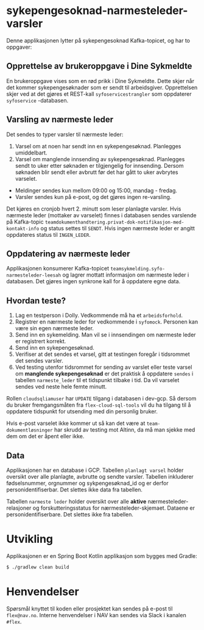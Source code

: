 # sykepengesoknad-narmesteleder-varsler

Denne applikasjonen lytter på sykepengesoknad Kafka-topicet, og har to oppgaver:

## Opprettelse av brukeroppgave i Dine Sykmeldte

En brukeroppgave vises som en rød prikk i Dine Sykmeldte. Dette skjer når det kommer sykepengesøknader som er sendt til
arbeidsgiver. Opprettelsen skjer ved at det gjøres et REST-kall `syfoservicestrangler` som oppdaterer `syfoservice`
-databasen.

## Varsling av nærmeste leder

Det sendes to typer varsler til nærmeste leder:

1. Varsel om at noen har sendt inn en sykepengesøknad. Planlegges umiddelbart.
2. Varsel om manglende innsending av sykepengesøknad. Planlegges sendt to uker etter søknaden er tilgjengelig for
   innsending. Dersom søknaden blir sendt eller avbrutt før det har gått to uker avbrytes varselet.

- Meldinger sendes kun mellom 09:00 og 15:00, mandag - fredag.
- Varsler sendes kun på e-post, og det gjøres ingen re-varsling.

Det kjøres en cronjob hvert 2. minutt som leser planlagte varsler. Hvis nærmeste leder (mottaker av
varselet) finnes i databasen sendes varslende på
Kafka-topic `teamdokumenthandtering.privat-dok-notifikasjon-med-kontakt-info` og status settes til `SENDT`. Hvis ingen
nærmeste leder er angitt oppdateres status til `INGEN_LEDER`.

## Oppdatering av nærmeste leder

Applikasjonen konsumerer Kafka-topicet `teamsykmelding.syfo-narmesteleder-leesah` og lagrer mottatt informasjon om nærmeste leder
i databasen. Det gjøres ingen synkrone kall for å oppdatere egne data.

## Hvordan teste?

1. Lag en testperson i Dolly. Vedkommende må ha et `arbeidsforhold`.
2. Registrer en nærmeste leder for vedkommende i `syfomock`. Personen kan være sin egen nærmeste leder.
3. Send inn en sykemelding. Man vil se i innsendingen om nærmeste leder er registrert korrekt.
4. Send inn en sykepengesøknad.
5. Verifiser at det sendes et varsel, gitt at testingen foregår i tidsrommet det sendes varsler.
6. Ved testing utenfor tidsrommet for sending av varslet eller teste varsel om **manglende sykepengesøknad** er det
   praktisk å oppdatere `sendes` i tabellen `narmeste_leder` til et tidspunkt tilbake i tid. Da vil varselet sendes ved
   neste hele femte minutt.

Rollen `cloudsqliamuser` har `UPDATE` tilgang i databasen i dev-gcp. Så dersom du bruker fremgangsmåten
fra `flex-cloud-sql-tools` vil du ha tilgang til å oppdatere tidspunkt for utsending med din personlig bruker.

Hvis e-post varselet ikke kommer ut så kan det være at `team-dokumentløsninger` har skrudd av testing mot Altinn, da må
man sjekke med dem om det er åpent eller ikke.

## Data

Applikasjonen har en database i GCP. Tabellen `planlagt varsel` holder oversikt over alle planlagte, avbrutte og sendte
varsler. Tabellen inkluderer fødselsnummer, orgnummer og sykpengesøknad_id og er derfor personidentifiserbar. Det
slettes ikke data fra tabellen.

Tabellen `narmeste leder` holder oversikt over alle **aktive** nærmesteleder-relasjoner og forskutteringsstatus for
nærmesteleder-skjemaet. Dataene er personidentifiserbare. Det slettes ikke fra tabellen.

# Utvikling

Applikasjonen er en Spring Boot Kotlin applikasjon som bygges med Gradle:

```sh
$ ./gradlew clean build
```

# Henvendelser

Spørsmål knyttet til koden eller prosjektet kan sendes på e-post til `flex@nav.no`. Interne henvendelser i NAV kan
sendes via Slack i kanalen `#flex`.
